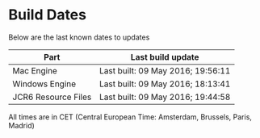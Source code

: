 # Build Dates

Below are the last known dates to updates

Part | Last build update
-----|-----
Mac Engine | Last built: 09 May 2016; 19:56:11
Windows Engine | Last built: 09 May 2016; 18:13:41
JCR6 Resource Files | Last built: 09 May 2016; 19:44:58
All times are in CET (Central European Time: Amsterdam, Brussels, Paris, Madrid)



